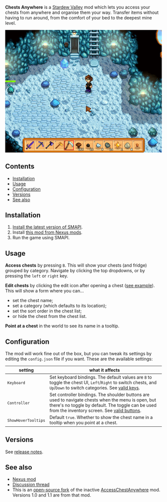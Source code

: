 **Chests Anywhere** is a [Stardew Valley](http://stardewvalley.net/) mod which lets you access
your chests from anywhere and organise them your way. Transfer items without having to run around,
from the comfort of your bed to the deepest mine level.

![](screenshots/animated-usage.gif)

## Contents
* [Installation](#installation)
* [Usage](#usage)
* [Configuration](#configuration)
* [Versions](#versions)
* [See also](#see-also)

## Installation
1. [Install the latest version of SMAPI](https://github.com/Pathoschild/SMAPI/releases).
3. Install [this mod from Nexus mods](http://www.nexusmods.com/stardewvalley/mods/518).
4. Run the game using SMAPI.

## Usage
**Access chests** by pressing `B`. This will show your chests (and fridge) grouped by category.
Navigate by clicking the top dropdowns, or by pressing the `left` or `right` key.

**Edit chests** by clicking the edit icon after opening a chest ([see example](screenshots/animated-edit.gif)).
This will show a form where you can...
* set the chest name;
* set a category (which defaults to its location);
* set the sort order in the chest list;
* or hide the chest from the chest list.

**Point at a chest** in the world to see its name in a tooltip.

## Configuration
The mod will work fine out of the box, but you can tweak its settings by editing the `config.json`
file if you want. These are the available settings:

| setting           | what it affects
| ----------------- | -------------------
| `Keyboard`        | Set keyboard bindings. The default values are `B` to toggle the chest UI, `Left`/`Right` to switch chests, and `Up`/`Down` to switch categories. See [valid keys](https://msdn.microsoft.com/en-us/library/microsoft.xna.framework.input.keys.aspx).
| `Controller`      | Set controller bindings. The shoulder buttons are used to navigate chests when the menu is open, but there's no toggle by default. The toggle can be used from the inventory screen. See [valid buttons](https://msdn.microsoft.com/en-us/library/microsoft.xna.framework.input.buttons.aspx).
| `ShowHoverTooltips` | Default `true`. Whether to show the chest name in a tooltip when you point at a chest.

## Versions
See [release notes](release-notes.md).

## See also
* [Nexus mod](http://www.nexusmods.com/stardewvalley/mods/518)
* [Discussion thread](http://community.playstarbound.com/threads/smapi-chests-anywhere.122603/)
* This is an [open-source fork](https://github.com/VIspReaderUS/AccessChestAnywhere/issues/1) of the inactive [AccessChestAnywhere](https://github.com/VIspReaderUS/AccessChestAnywhere) mod. Versions 1.0 and 1.1 are from that mod.
